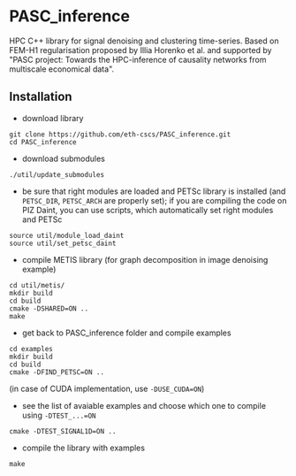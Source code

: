 # PASC_inference

HPC C++ library for signal denoising and clustering time-series. 
Based on FEM-H1 regularisation proposed by Illia Horenko et al. and supported by "PASC project: Towards the HPC-inference of causality networks from multiscale economical data".

## Installation
- download library
```
git clone https://github.com/eth-cscs/PASC_inference.git
cd PASC_inference
```
- download submodules
```
./util/update_submodules
```
- be sure that right modules are loaded and PETSc library is installed (and `PETSC_DIR`, `PETSC_ARCH` are properly set); if you are compiling the code on PIZ Daint, you can use scripts, which automatically set right modules and PETSc
```
source util/module_load_daint
source util/set_petsc_daint
```
- compile METIS library (for graph decomposition in image denoising example)
```
cd util/metis/
mkdir build
cd build
cmake -DSHARED=ON ..
make
```
- get back to PASC_inference folder and compile examples
```
cd examples
mkdir build
cd build
cmake -DFIND_PETSC=ON ..
```
(in case of CUDA implementation, use `-DUSE_CUDA=ON`)
- see the list of avaiable examples and choose which one to compile using `-DTEST_...=ON`
```
cmake -DTEST_SIGNAL1D=ON ..
```
- compile the library with examples
```
make
```
